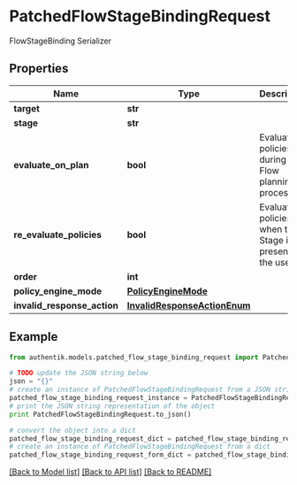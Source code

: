 # PatchedFlowStageBindingRequest

FlowStageBinding Serializer

## Properties
Name | Type | Description | Notes
------------ | ------------- | ------------- | -------------
**target** | **str** |  | [optional] 
**stage** | **str** |  | [optional] 
**evaluate_on_plan** | **bool** | Evaluate policies during the Flow planning process. | [optional] 
**re_evaluate_policies** | **bool** | Evaluate policies when the Stage is present to the user. | [optional] 
**order** | **int** |  | [optional] 
**policy_engine_mode** | [**PolicyEngineMode**](PolicyEngineMode.md) |  | [optional] 
**invalid_response_action** | [**InvalidResponseActionEnum**](InvalidResponseActionEnum.md) |  | [optional] 

## Example

```python
from authentik.models.patched_flow_stage_binding_request import PatchedFlowStageBindingRequest

# TODO update the JSON string below
json = "{}"
# create an instance of PatchedFlowStageBindingRequest from a JSON string
patched_flow_stage_binding_request_instance = PatchedFlowStageBindingRequest.from_json(json)
# print the JSON string representation of the object
print PatchedFlowStageBindingRequest.to_json()

# convert the object into a dict
patched_flow_stage_binding_request_dict = patched_flow_stage_binding_request_instance.to_dict()
# create an instance of PatchedFlowStageBindingRequest from a dict
patched_flow_stage_binding_request_form_dict = patched_flow_stage_binding_request.from_dict(patched_flow_stage_binding_request_dict)
```
[[Back to Model list]](../README.md#documentation-for-models) [[Back to API list]](../README.md#documentation-for-api-endpoints) [[Back to README]](../README.md)


